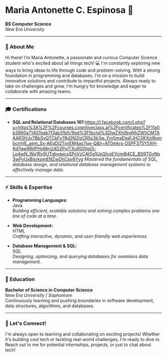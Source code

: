 # Maria Antonette C. Espinosa 🚀

**BS Computer Science**  
*New Era University*

---

### 🌟 About Me
Hi there! I'm Maria Antonette, a passionate and curious Computer Science student who's excited about all things tech! 💻 I'm constantly exploring new ways to bring ideas to life through code and problem-solving. With a strong foundation in programming and databases, I'm on a mission to build innovative solutions and contribute to impactful projects. Always ready to take on challenges and grow, I'm hungry for knowledge and eager to collaborate with amazing teams.

---

### 🎓 Certifications
- **SQL and Relational Databases 101**  https://l.facebook.com/l.php?u=https%3A%2F%2Fcourses.cognitiveclass.ai%2Fcertificates%2F11a0b3960a71407eab7f3ab31bfc1fed%3Ffbclid%3DIwZXh0bgNhZW0CMTAAAR3HJy7BbSvQTCbFv78d2N2IzCR5z3b3w_Fm5msEhaFJHC0KXzjRpmbcmVE_aem_Sx-AEqDj2TxnEM4as7sw-Q&h=AT0mkrs-DSPF375Y5XH-Kd7gwRRjtPHoMm24D2PyITXuRG0tgOi-Lp4wN_Wq1Ry9UTgbyqxcsSPoVzCAt5g1UxQIvsEYcimB4CE_BS9TGvNs3wPyUxBjsrkpmENZwDhCpy8Yvg
  *Mastered the fundamentals of SQL, database design, and relational database management systems to effectively manage data.*

---

### ⚡️ Skills & Expertise

- **Programming Languages:**  
  Java<br> 
  *Building efficient, scalable solutions and solving complex problems one line of code at a time.*

- **Web Development:**  
  HTML <br>
  *Crafting interactive, dynamic, and user-friendly web experiences.*

- **Database Management & SQL:**  
  SQL  
  *Designing, optimizing, and querying databases for seamless data management.*

---

### 🏫 Education
**Bachelor of Science in Computer Science**  
*New Era University | Sophomore*  
Continuously learning and pushing boundaries in software development, data structures, algorithms, and databases.

---

### 🚀 Let's Connect!
I'm always open to learning and collaborating on exciting projects! Whether it's building cool tech or tackling real-world challenges, I'm ready to dive in. Reach out to me for potential internships, projects, or just to chat about tech!
